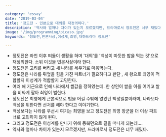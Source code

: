 ```yaml
---

category: 'essay'
date: '2019-03-04'
title: '정도전 - 민본으로 대의를 재정의하다.'
description: '역사와 얼마나 차이가 있는지 모르겠지만, 드라마로서 정도전은 너무 재밌다.'
image: '/img/programming/picaso.jpg'
keywords: '정도전,민본사상,이성계,최영,대하드라마 정도전'

---
```


- 정도전은 좌천 이후 떠돌이 생활을 하며 '대의'를 '백성이 따듯한 밥을 먹는 것'으로 재정의한다. 소위 이것을 민본사상이라 한다.
- 정도전은 고려를 버리고 새 나라를 세우기로 마음먹는다.
- 정도전은 나라를 뒤엎을 힘을 가진 파트너가 필요하다고 판단 , 새 왕으로 최영이 적합할지 이성계가 적합할지 고민한다.
- 여러 해 기근으로 인해 나라에서 쌀값을 정하였는데. 한 상인이 쌀을 이를 어기고 쌀을 비싸게 팔아 최영이 벌한다.
- 정도전은 최영에게 근본적으로 법을 어길 수밖에 없었던 백성일뿐이라며, 나라보다 백성을 위한다면 선처를 해야 한다고 이야기한다.
- 백성보다는 나라를 우선시 여기는 최영을 보고 정도전은 최영 장군을 더 이상 파트너로 고민하지 않게 된다.
- 그리고 정도전은 이성계를 만나기 위해 동북면으로 길을 떠나게 되는데....
- 역사와 얼마나 차이가 있는지 모르겠지만, 드라마로서 정도전은 너무 재밌다.